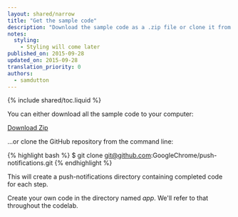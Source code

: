 ```yaml
---
layout: shared/narrow
title: "Get the sample code"
description: "Download the sample code as a .zip file or clone it from GitHub"
notes:
  styling:
    - Styling will come later
published_on: 2015-09-28
updated_on: 2015-09-28
translation_priority: 0
authors:
  - samdutton
---
```


{% include shared/toc.liquid %}

You can either download all the sample code to your computer:

[Download Zip](https://github.com/samdutton/push-notifications/archive/master.zip)

...or clone the GitHub repository from the command line:

{% highlight bash %}
$ git clone git@github.com:GoogleChrome/push-notifications.git
{% endhighlight %}

This will create a push-notifications directory containing completed code for each step.

Create your own code in the directory named _app_. We'll refer to that throughout the codelab.
